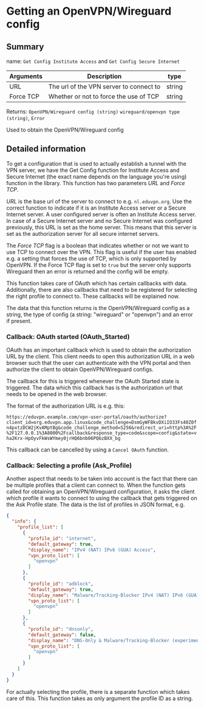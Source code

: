 # Getting an OpenVPN/Wireguard config
## Summary
name: `Get Config Institute Access` and `Get Config Secure Internet`

| Arguments | Description                             | type     |
| --------- | --------------------------------------  | -------- |
| URL       | The url of the VPN server to connect to | string   |
| Force TCP | Whether or not to force the use of TCP  | string   |

Returns: `OpenVPN/Wireguard config (string)` `wireguard/openvpn type (string)`, `Error`

Used to obtain the OpenVPN/Wireguard config

## Detailed information

To get a configuration that is used to actually establish a tunnel with the VPN server, we have the Get Config function for Institute Access and Secure Internet (the exact name depends on the language you're using) function in the library. This function has two parameters *URL* and *Force TCP*.

*URL* is the base url of the server to connect to
e.g. `nl.eduvpn.org`. Use the correct function to indicate if it is an Institute Access server or a Secure Internet server. A user configured server is often an Institute Access server. In case of a Secure Internet server and no Secure Internet was configured previously, this URL is set as the home server. This means that this server is set as the authorization server for all secure internet servers.

The *Force TCP* flag is a boolean that indicates whether or not we want to use TCP to connect over the VPN. This flag is useful if the user has enabled e.g. a setting that forces the use of TCP, which is only supported by OpenVPN. If the Force TCP flag is set to `true` but the server only supports Wireguard then an error is returned and the config will be empty.

This function takes care of OAuth which has certain callbacks with data. Additionally, there are also callbacks that need to be registered for selecting the right profile to connect to. These callbacks will be explained now.

The data that this function returns is the OpenVPN/Wireguard config as a string, the type of config (a string: "wireguard" or "openvpn") and an error if present.

### Callback: OAuth started (OAuth_Started)

OAuth has an important callback which is used to obtain the authorization URL by the client. This client needs to open this authorization URL in a web browser such that the user can authenticate with the VPN portal and then authorize the client to obtain OpenVPN/Wireguard configs.

The callback for this is triggered whenever the OAuth Started state is triggered. The data which this callback has is the authorization url that needs to be opened in the web browser.

The format of the authorization URL is e.g. this:

`https://eduvpn.example.com/vpn-user-portal/oauth/authorize?client_id=org.eduvpn.app.linux&code_challenge=DsmGyWFBkvDXiIO33Fs40Z0fn4pxtzDCW2jKvAMptBg&code_challenge_method=S256&redirect_uri=http%3A%2F%2F127.0.0.1%3A8000%2Fcallback&response_type=code&scope=config&state=vha2Krx-HpOyvFkWsWYmey0jrHQ6bnb06PQ6zBXX_bg`

This callback can be cancelled by using a `Cancel OAuth` function.

### Callback: Selecting a profile (Ask_Profile)

Another aspect that needs to be taken into account is the fact that there can be multiple profiles that a client can connect to. When the function gets called for obtaining an OpenVPN/Wireguard configuration, it asks the client which profile it wants to connect to using the callback that gets triggered on the Ask Profile state. The data is the list of profiles in JSON format, e.g.

```json
{
  "info": {
    "profile_list": [
      {
        "profile_id": "internet",
        "default_gateway": true,
        "display_name": "IPv4 (NAT) IPv6 (GUA) Access",
        "vpn_proto_list": [
          "openvpn"
        ]
      },
      {
        "profile_id": "adblock",
        "default_gateway": true,
        "display_name": "Malware/Tracking-Blocker IPv4 (NAT) IPv6 (GUA)",
        "vpn_proto_list": [
          "openvpn"
        ]
      },
      {
        "profile_id": "dnsonly",
        "default_gateway": false,
        "display_name": "DNS-Only & Malware/Tracking-Blocker (experimental)",
        "vpn_proto_list": [
          "openvpn"
        ]
      }
    ]
  }
}
```

For actually selecting the profile, there is a separate function which takes care of this. This function takes as only argument the profile ID as a string.
